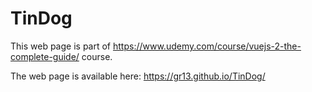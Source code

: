 # TinDog

This web page is part of https://www.udemy.com/course/vuejs-2-the-complete-guide/ course.

The web page is available here: https://gr13.github.io/TinDog/
